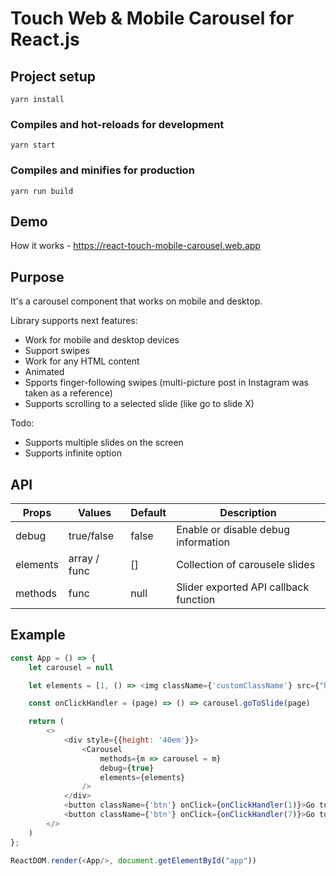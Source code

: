 # Touch Web & Mobile Carousel for React.js

## Project setup
```
yarn install
```

### Compiles and hot-reloads for development
```
yarn start
```

### Compiles and minifies for production
```
yarn run build
```

## Demo

How it works - https://react-touch-mobile-carousel.web.app

## Purpose
It's a carousel component that works on mobile and desktop.

Library supports next features:
- Work for mobile and desktop devices
- Support swipes
- Work for any HTML content
- Animated
- Spports finger-following swipes (multi-picture post in Instagram was taken as a reference)
- Supports scrolling to a selected slide (like go to slide X)

Todo:
- Supports multiple slides on the screen
- Supports infinite option

## API

Props | Values | Default | Description
------------ | ------------- | ------------- | -------------
debug | true/false | false | Enable or disable debug information
elements | array / func | [] | Collection of carousele slides
methods | func | null | Slider exported API callback function

## Example

```javascript
const App = () => {
    let carousel = null

    let elements = [1, () => <img className={'customClassName'} src={"https://bit.ly/2Y3XgWP"} />, 3,  4, 5, 6, 7]

    const onClickHandler = (page) => () => carousel.goToSlide(page)

    return (
        <>
            <div style={{height: '40em'}}>
                <Carousel
                    methods={m => carousel = m}
                    debug={true}
                    elements={elements}
                />
            </div>
            <button className={'btn'} onClick={onClickHandler(1)}>Go to slide 1</button>
            <button className={'btn'} onClick={onClickHandler(7)}>Go to slide 7</button>
        </>
    )
};

ReactDOM.render(<App/>, document.getElementById("app"))

```

